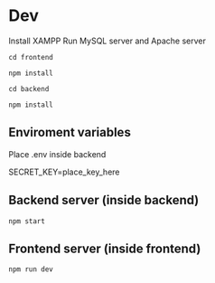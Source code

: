 # Dev

Install XAMPP
Run MySQL server and Apache server

`cd frontend`

`npm install`

`cd backend`

`npm install`

## Enviroment variables

Place .env inside backend

SECRET_KEY=place_key_here

## Backend server (inside backend)

`npm start`


## Frontend server (inside frontend)

`npm run dev`